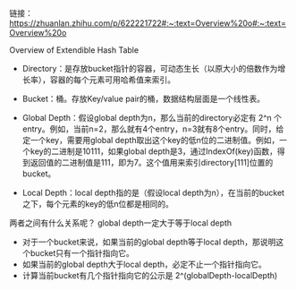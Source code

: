 链接： https://zhuanlan.zhihu.com/p/622221722#:~:text=Overview%20o#:~:text=Overview%20o

Overview of Extendible Hash Table

+ Directory：是存放bucket指针的容器，可动态生长（以原大小的倍数作为增长率），容器的每个元素可用哈希值来索引。
+ Bucket：桶。存放Key/value pair的桶，数据结构层面是一个线性表。

+ Global Depth：假设global depth为n，那么当前的directory必定有 2^n
 个entry。例如，当前n=2，那么就有4个entry，n=3就有8个entry。同时，给定一个key，需要用global depth取出这个key的低n位的二进制值。例如，一个key的二进制是10111，如果global depth是3，通过IndexOf(key)函数，得到返回值的二进制值是111，即为7。这个值用来索引directory[111]位置的bucket。
+ Local Depth：local depth指的是（假设local depth为n），在当前的bucket之下，每个元素的key的低n位都是相同的。

两者之间有什么关系呢？
global depth一定大于等于local depth
+ 对于一个bucket来说，如果当前的global depth等于local depth，那说明这个bucket只有一个指针指向它。
+ 如果当前的global depth大于local depth，必定不止一个指针指向它。
+ 计算当前bucket有几个指针指向它的公示是 2^(globalDepth-localDepth)
























